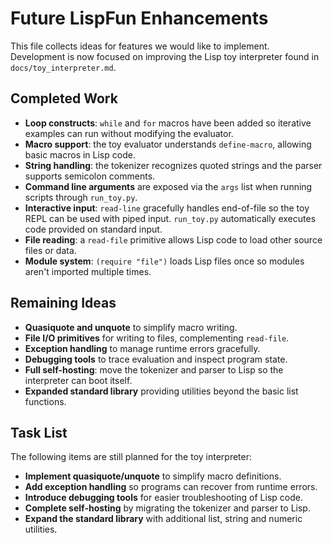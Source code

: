 # Future LispFun Enhancements

This file collects ideas for features we would like to implement. Development is
now focused on improving the Lisp toy interpreter found in
`docs/toy_interpreter.md`.

## Completed Work

- **Loop constructs**: `while` and `for` macros have been added so iterative
  examples can run without modifying the evaluator.
- **Macro support**: the toy evaluator understands `define-macro`, allowing
  basic macros in Lisp code.
- **String handling**: the tokenizer recognizes quoted strings and the parser
  supports semicolon comments.
- **Command line arguments** are exposed via the `args` list when running
  scripts through `run_toy.py`.
- **Interactive input**: `read-line` gracefully handles end-of-file so the
  toy REPL can be used with piped input. `run_toy.py` automatically executes
  code provided on standard input.
- **File reading**: a `read-file` primitive allows Lisp code to load other
  source files or data.
- **Module system**: `(require "file")` loads Lisp files once so modules aren't
  imported multiple times.


## Remaining Ideas

- **Quasiquote and unquote** to simplify macro writing.
- **File I/O primitives** for writing to files, complementing `read-file`.
- **Exception handling** to manage runtime errors gracefully.
- **Debugging tools** to trace evaluation and inspect program state.
- **Full self-hosting**: move the tokenizer and parser to Lisp so the interpreter can boot itself.
- **Expanded standard library** providing utilities beyond the basic list functions.

## Task List
The following items are still planned for the toy interpreter:

- **Implement quasiquote/unquote** to simplify macro definitions.
- **Add exception handling** so programs can recover from runtime errors.
- **Introduce debugging tools** for easier troubleshooting of Lisp code.
- **Complete self-hosting** by migrating the tokenizer and parser to Lisp.
- **Expand the standard library** with additional list, string and numeric utilities.
